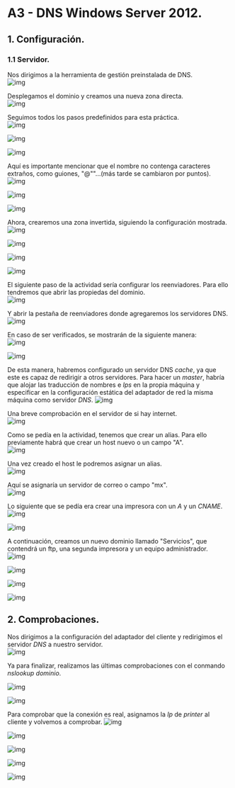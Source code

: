 # A3 - DNS Windows Server 2012.
## 1. Configuración.  
### 1.1 Servidor.  
Nos dirigimos  a la herramienta de gestión preinstalada de DNS.  
![img](./img/001.png)    

Desplegamos el dominio y creamos una nueva zona directa.  
![img](./img/002.png)  

Seguimos todos los pasos predefinidos para esta práctica.  
![img](./img/003.png)  

![img](./img/004.png)  

![img](./img/005.png)  

Aquí es importante mencionar que el nombre no contenga  caracteres extraños, como guiones, "@""...(más tarde se cambiaron por puntos).  
![img](./img/006.png)  

![img](./img/007.png)  

![img](./img/008.png)  

Ahora, crearemos una zona invertida, siguiendo la configuración mostrada.  
![img](./img/009.png)  

![img](./img/010.png)  

![img](./img/011.png)  

![img](./img/012.png)   

El siguiente paso de la actividad sería configurar los reenviadores. Para ello tendremos que abrir las propiedas del dominio.  
![img](./img/013.png)  

Y abrir la pestaña de  reenviadores donde agregaremos los servidores DNS.  
![img](./img/014.png)  

En caso de ser verificados, se mostrarán de la siguiente manera:    
![img](./img/015.png)    

![img](./img/016.png)   

De esta manera, habremos configurado un servidor DNS *cache*, ya que este es capaz de redirigir a otros servidores.  Para hacer un *master*, habría que alojar las traducción de nombres e *Ips* en la propia máquina y especificar en la configuración estática del adaptador de red la misma máquina como servidor *DNS*.  ![img](./img/017.png)  

Una breve comprobación en el servidor de si hay internet.  
![img](./img/018.png)    

Como se pedía en la actividad, tenemos que crear un alias. Para ello previamente habrá que crear  un host nuevo o un campo "A".  
![img](./img/023.png)  

Una vez creado el host le podremos asignar un alias.  
![img](./img/025.png)  

Aquí se asignaría un servidor de correo o campo "mx".  
![img](./img/026.png)  

Lo siguiente que se pedía era crear una impresora con un *A* y un *CNAME*.
![img](./img/027.png)    

![img](./img/028.png)

A continuación, creamos un nuevo dominio llamado "Servicios", que contendrá un ftp, una segunda impresora y un equipo administrador.  
![img](./img/029.png)  

![img](./img/030.png)    

![img](./img/031.png)    

![img](./img/032.png)   

## 2. Comprobaciones.
Nos dirigimos a la configuración del adaptador del cliente y redirigimos el servidor *DNS* a nuestro servidor.  
![img](./img/033.png)    

Ya para finalizar, realizamos las últimas comprobaciones con el conmando *nslookup dominio*.  

![img](./img/034.png)    

![img](./img/035.png)   

Para comprobar que la conexión es real, asignamos la *Ip* de *printer* al cliente y volvemos a comprobar.
![img](./img/036.png)    

![img](./img/037.png)    

![img](./img/038.png)    

![img](./img/039.png)    

![img](./img/040.png)  
